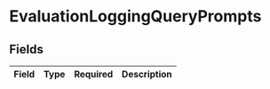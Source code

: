 # EvaluationLoggingQueryPrompts


## Fields

| Field       | Type        | Required    | Description |
| ----------- | ----------- | ----------- | ----------- |